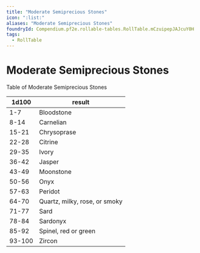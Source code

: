 ```yaml
---
title: "Moderate Semiprecious Stones"
icon: ":list:"
aliases: "Moderate Semiprecious Stones"
foundryId: Compendium.pf2e.rollable-tables.RollTable.mCzuipepJAJcuY0H
tags:
  - RollTable
---
```


# Moderate Semiprecious Stones
Table of Moderate Semiprecious Stones

| 1d100 | result |
|------|--------|
| 1-7 | Bloodstone |
| 8-14 | Carnelian |
| 15-21 | Chrysoprase |
| 22-28 | Citrine |
| 29-35 | Ivory |
| 36-42 | Jasper |
| 43-49 | Moonstone |
| 50-56 | Onyx |
| 57-63 | Peridot |
| 64-70 | Quartz, milky, rose, or smoky |
| 71-77 | Sard |
| 78-84 | Sardonyx |
| 85-92 | Spinel, red or green |
| 93-100 | Zircon |

